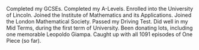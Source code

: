 Completed my GCSEs.
Completed my A-Levels.
Enrolled into the University of Lincoln.
Joined the Institute of Mathematics and its Applications.
Joined the London Mathematical Society.
Passed my Driving Test.
Did well in my Mid Terms, during the first term of University.
Been donating lots, including one memorable Leopoldo Giampa.
Caught up with all 1091 episodes of One Piece (so far).
